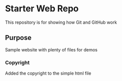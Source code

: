 # Starter Web Repo

This repository is for showing how Git and GitHub work

## Purpose

Sample website with plenty of files for demos 
### Copyright

Added the copyright to the simple html file